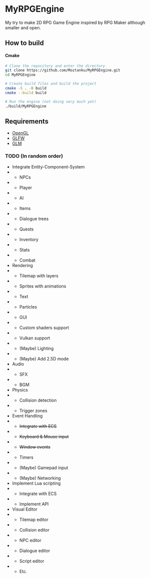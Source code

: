 # MyRPGEngine
My try to make 2D RPG Game Engine inspired by RPG Maker although smaller and open.

## How to build

#### Cmake
```bash
# Clone the repository and enter the directory
git clone https://github.com/Moztanku/MyRPGEngine.git
cd MyRPGEngine

# Create build files and build the project
cmake -S . -B build
cmake --build build

# Run the engine (not doing very much yet)
./build/MyRPGEngine
```

## Requirements
- [OpenGL](https://opengl.org/ "OpenGL's website")
- [GLFW](https://glfw.org/ "GLFW's website")
- [GLM](https://github.com/g-truc/glm/ "GLM's repository")

### TODO (In random order)
- Integrate Entity-Component-System
- - NPCs
- - Player
- - AI
- - Items
- - Dialogue trees
- - Quests
- - Inventory
- - Stats
- - Combat
- Rendering
- - Tilemap with layers
- - Sprites with animations
- - Text
- - Particles
- - GUI
- - Custom shaders support
- - Vulkan support
- - (Maybe) Lighting
- - (Maybe) Add 2.5D mode
- Audio
- - SFX
- - BGM
- Physics
- - Collision detection
- - Trigger zones
- Event Handling
- - ~~Integrate with ECS~~
- - ~~Keyboard & Mouse input~~
- - ~~Window events~~
- - Timers
- - (Maybe) Gamepad input
- - (Maybe) Networking
- Implement Lua scripting
- - Integrate with ECS
- - Implement API
- Visual Editor
- - Tilemap editor
- - Collision editor
- - NPC editor
- - Dialogue editor
- - Script editor
- - Etc.
